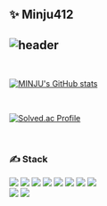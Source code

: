 ## ✨ Minju412

![header](https://capsule-render.vercel.app/api?type=Waving&color=ffe4e1&text=Welcome%20to%20Minju's%20GitHub%20👋&animation=twinkling&fontColor=ffffff&fontSize=35&fontAlignY=40&fontAlign=70&height=250)
---

<br>

[![MINJU's GitHub stats](https://github-readme-stats.vercel.app/api?username=minju412&include_all_commits=true&theme=nord&hide_border=true&count_private=true)](https://github.com/minju412/github-readme-stats)

<br>

[![Solved.ac Profile](http://mazassumnida.wtf/api/v2/generate_badge?boj=ln8847)](https://solved.ac/ln8847/)

<br>

 <h3>✍️ Stack</h3>
 <p>
  <img src="https://img.shields.io/badge/Java-007396?style=for-the-badge&logo=Java&logoColor=white" /> 
  <img src="https://img.shields.io/badge/Python-3776AB?style=for-the-badge&logo=Python&logoColor=white" /> 
  <img src="https://img.shields.io/badge/SpringBoot-6DB33F?style=for-the-badge&logo=SpringBoot&logoColor=white" />
  <img src="https://img.shields.io/badge/SpringSecurity-6DB33F?style=for-the-badge&logo=SpringSecurity&logoColor=white" />
  <img src="https://img.shields.io/badge/MySQL-4479A1?style=for-the-badge&logo=MySQL&logoColor=white" />
  <img src="https://img.shields.io/badge/Oracle-F80000?style=for-the-badge&logo=Oracle&logoColor=white" />
  <img src="https://img.shields.io/badge/Docker-2496ED?style=for-the-badge&logo=Docker&logoColor=white" />
  <img src="https://img.shields.io/badge/Jenkins-D24939?style=for-the-badge&logo=Jenkins&logoColor=white" />
  <br/>
  <img src="https://img.shields.io/badge/Git-F05032?style=for-the-badge&logo=Git&logoColor=white" />
  <img src="https://img.shields.io/badge/GitHub-181717?style=for-the-badge&logo=GitHub&logoColor=white" />
</p>


<!-- 아이콘: Simple Icons -->
<!-- https://simpleicons.org/?q=c%2B%2B -->

<!-- 형식 -->
<!-- src="https://img.shields.io/badge/[쓰고 싶은 텍스트]-[컬러 코드]?style=flat-square&logo=[브랜드 이름]&logoColor=white"/> -->

<!-- 간격 : &nbsp; -->

<!-- 작은 아이콘 -->
<!--   <img src="https://img.shields.io/badge/GitHub-181717?style=flat-square&logo=GitHub&logoColor=white" /> -->
